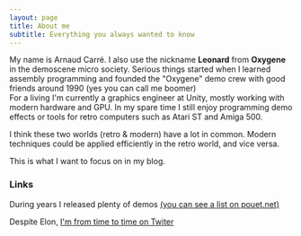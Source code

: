 ```yaml
---
layout: page
title: About me
subtitle: Everything you always wanted to know
---
```


My name is Arnaud Carré. I also use the nickname **Leonard** from **Oxygene** in the demoscene micro society. Serious things started when I learned assembly programming and founded the "Oxygene" demo crew with good friends around 1990 (yes you can call me boomer)  
For a living I'm currently a graphics engineer at Unity, mostly working with modern hardware and GPU. In my spare time I still enjoy programming demo effects or tools for retro computers such as Atari ST and Amiga 500.  

I think these two worlds (retro & modern) have a lot in common. Modern techniques could be applied efficiently in the retro world, and vice versa.

This is what I want to focus on in my blog.

### Links

During years I released plenty of demos <a href="https://www.pouet.net/user.php?who=845&show=credits" target="_blank">(you can see a list on pouet.net)</a>

Despite Elon, <a href="https://twitter.com/leonard_coder" target="_blank">I'm from time to time on Twiter</a>
